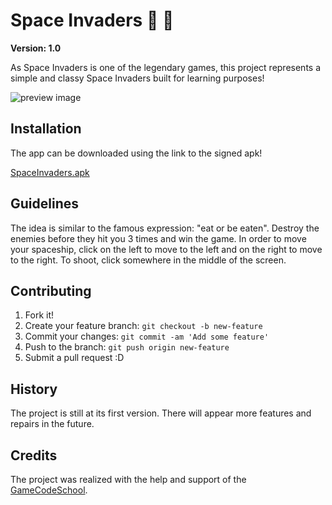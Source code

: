 # Space Invaders 🚀 👾

**Version: 1.0**

As Space Invaders is one of the legendary games, this project represents a simple and classy Space Invaders built for learning purposes!

![preview image](https://github.com/AlexProdrom/space-invaders/blob/master/docs/preview_image.png)

## Installation

The app can be downloaded using the link to the signed apk!

[SpaceInvaders.apk](https://drive.google.com/open?id=0B2fJUErufFxMVEpaMGYwZXU4WW8)

## Guidelines

The idea is similar to the famous expression: "eat or be eaten". Destroy the enemies before they hit you 3 times and win the game.
In order to move your spaceship, click on the left to move to the left and on the right to move to the right. To shoot, click somewhere in the middle of the screen.

## Contributing

1. Fork it!
2. Create your feature branch: `git checkout -b new-feature`
3. Commit your changes: `git commit -am 'Add some feature'`
4. Push to the branch: `git push origin new-feature`
5. Submit a pull request :D

## History

The project is still at its first version. There will appear more features and repairs in the future.

## Credits

The project was realized with the help and support of the [GameCodeSchool](http://gamecodeschool.com/android/coding-a-space-invaders-game/).
